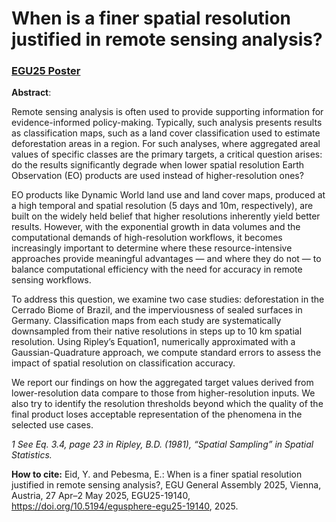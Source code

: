 # When is a finer spatial resolution justified in remote sensing analysis?
### [EGU25 Poster](https://meetingorganizer.copernicus.org/EGU25/EGU25-19140.html)

**Abstract**:

Remote sensing analysis is often used to provide supporting information for evidence-informed policy-making. Typically, such analysis presents results as classification maps, such as a land cover classification used to estimate deforestation areas in a region. For such analyses, where aggregated areal values of specific classes are the primary targets, a critical question arises: do the results significantly degrade when lower spatial resolution Earth Observation (EO) products are used instead of higher-resolution ones?

EO products like Dynamic World land use and land cover maps, produced at a high temporal and spatial resolution (5 days and 10m, respectively), are built on the widely held belief that higher resolutions inherently yield better results. However, with the exponential growth in data volumes and the computational demands of high-resolution workflows, it becomes increasingly important to determine where these resource-intensive approaches provide meaningful advantages — and where they do not — to balance computational efficiency with the need for accuracy in remote sensing workflows.

To address this question, we examine two case studies: deforestation in the Cerrado Biome of Brazil, and the imperviousness of sealed surfaces in Germany. Classification maps from each study are systematically downsampled from their native resolutions in steps up to 10 km spatial resolution. Using Ripley’s Equation1, numerically approximated with a Gaussian-Quadrature approach, we compute standard errors to assess the impact of spatial resolution on classification accuracy.

We report our findings on how the aggregated target values derived from lower-resolution data compare to those from higher-resolution inputs. We also try to identify the resolution thresholds beyond which the quality of the final product loses acceptable representation of the phenomena in the selected use cases.

_1 See Eq. 3.4, page 23 in Ripley, B.D. (1981), “Spatial Sampling” in Spatial Statistics._

**How to cite:** Eid, Y. and Pebesma, E.: When is a finer spatial resolution justified in remote sensing analysis?, EGU General Assembly 2025, Vienna, Austria, 27 Apr–2 May 2025, EGU25-19140, https://doi.org/10.5194/egusphere-egu25-19140, 2025.
